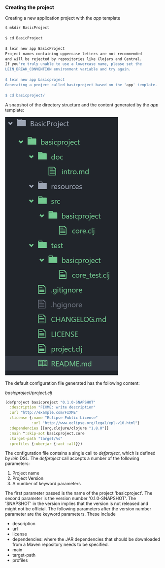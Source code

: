### Creating the project

Creating a new application project with the *app* template

```sh
$ mkdir BasicProject

$ cd BasicProject

$ lein new app BasicProject
Project names containing uppercase letters are not recommended
and will be rejected by repositories like Clojars and Central.
If you're truly unable to use a lowercase name, please set the
LEIN_BREAK_CONVENTION environment variable and try again.

$ lein new app basicproject
Generating a project called basicproject based on the 'app' template.

$ cd basicproject/
```

A snapshot of the directory structure and the content generated by the *app* template:

![](_misc/Project%20structure%20created%20using%20app%20template.PNG)

The default configuration file generated has the following content:

*basicproject/project.clj*

```clj
(defproject basicproject "0.1.0-SNAPSHOT"
  :description "FIXME: write description"
  :url "http://example.com/FIXME"
  :license {:name "Eclipse Public License"
            :url "http://www.eclipse.org/legal/epl-v10.html"}
  :dependencies [[org.clojure/clojure "1.8.0"]]
  :main ^:skip-aot basicproject.core
  :target-path "target/%s"
  :profiles {:uberjar {:aot :all}})
```

The configuration file contains a single call to *defproject*, which is defined by *lein* DSL. The *defproject* call accepts a number of the following parameters: 

1. Project name
2. Project Version
3. A number of keyword parameters

The first parameter passed is the name of the project 'basicproject'.
The second parameter is the version number '0.1.0-SNAPSHOT'. The 'SNAPSHOT' in the version implies that the version is not released and might not be official. 
The following parameters after the version number parameter are the keyword parameters. These include

* description
* url
* license
* dependencies: where the JAR dependencies that should be downloaded from a Maven repository needs to be specified.
* main
* target-path
* profiles

